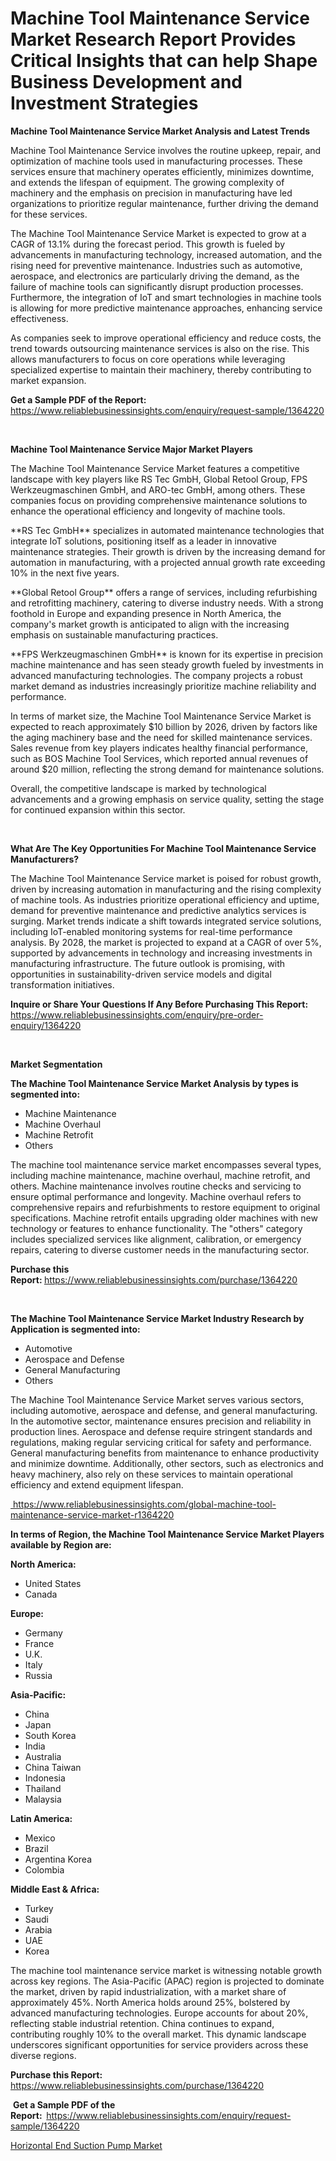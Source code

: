 <p><h1>Machine Tool Maintenance Service Market Research Report Provides Critical Insights that can help Shape Business Development and Investment Strategies</h1></p><p><strong>Machine Tool Maintenance Service Market Analysis and Latest Trends</strong></p>
<p><p>Machine Tool Maintenance Service involves the routine upkeep, repair, and optimization of machine tools used in manufacturing processes. These services ensure that machinery operates efficiently, minimizes downtime, and extends the lifespan of equipment. The growing complexity of machinery and the emphasis on precision in manufacturing have led organizations to prioritize regular maintenance, further driving the demand for these services.</p><p>The Machine Tool Maintenance Service Market is expected to grow at a CAGR of 13.1% during the forecast period. This growth is fueled by advancements in manufacturing technology, increased automation, and the rising need for preventive maintenance. Industries such as automotive, aerospace, and electronics are particularly driving the demand, as the failure of machine tools can significantly disrupt production processes. Furthermore, the integration of IoT and smart technologies in machine tools is allowing for more predictive maintenance approaches, enhancing service effectiveness.</p><p>As companies seek to improve operational efficiency and reduce costs, the trend towards outsourcing maintenance services is also on the rise. This allows manufacturers to focus on core operations while leveraging specialized expertise to maintain their machinery, thereby contributing to market expansion.</p></p>
<p><strong>Get a Sample PDF of the Report:&nbsp;</strong> <a href="https://www.reliablebusinessinsights.com/enquiry/request-sample/1364220?utm_campaign=2268&utm_medium=2&utm_source=Github&utm_content=ia&utm_term=28022025&utm_id=machine-tool-maintenance-service">https://www.reliablebusinessinsights.com/enquiry/request-sample/1364220</a></p>
<p>&nbsp;</p>
<p><strong>Machine Tool Maintenance Service Major Market Players</strong></p>
<p><p>The Machine Tool Maintenance Service Market features a competitive landscape with key players like RS Tec GmbH, Global Retool Group, FPS Werkzeugmaschinen GmbH, and ARO-tec GmbH, among others. These companies focus on providing comprehensive maintenance solutions to enhance the operational efficiency and longevity of machine tools.</p><p>**RS Tec GmbH** specializes in automated maintenance technologies that integrate IoT solutions, positioning itself as a leader in innovative maintenance strategies. Their growth is driven by the increasing demand for automation in manufacturing, with a projected annual growth rate exceeding 10% in the next five years.</p><p>**Global Retool Group** offers a range of services, including refurbishing and retrofitting machinery, catering to diverse industry needs. With a strong foothold in Europe and expanding presence in North America, the company's market growth is anticipated to align with the increasing emphasis on sustainable manufacturing practices.</p><p>**FPS Werkzeugmaschinen GmbH** is known for its expertise in precision machine maintenance and has seen steady growth fueled by investments in advanced manufacturing technologies. The company projects a robust market demand as industries increasingly prioritize machine reliability and performance.</p><p>In terms of market size, the Machine Tool Maintenance Service Market is expected to reach approximately $10 billion by 2026, driven by factors like the aging machinery base and the need for skilled maintenance services. Sales revenue from key players indicates healthy financial performance, such as BOS Machine Tool Services, which reported annual revenues of around $20 million, reflecting the strong demand for maintenance solutions.</p><p>Overall, the competitive landscape is marked by technological advancements and a growing emphasis on service quality, setting the stage for continued expansion within this sector.</p></p>
<p>&nbsp;</p>
<p><strong>What Are The Key Opportunities For Machine Tool Maintenance Service Manufacturers?</strong></p>
<p><p>The Machine Tool Maintenance Service market is poised for robust growth, driven by increasing automation in manufacturing and the rising complexity of machine tools. As industries prioritize operational efficiency and uptime, demand for preventive maintenance and predictive analytics services is surging. Market trends indicate a shift towards integrated service solutions, including IoT-enabled monitoring systems for real-time performance analysis. By 2028, the market is projected to expand at a CAGR of over 5%, supported by advancements in technology and increasing investments in manufacturing infrastructure. The future outlook is promising, with opportunities in sustainability-driven service models and digital transformation initiatives.</p></p>
<p><strong>Inquire or Share Your Questions If Any Before Purchasing This Report:</strong> <a href="https://www.reliablebusinessinsights.com/enquiry/pre-order-enquiry/1364220?utm_campaign=2268&utm_medium=2&utm_source=Github&utm_content=ia&utm_term=28022025&utm_id=machine-tool-maintenance-service">https://www.reliablebusinessinsights.com/enquiry/pre-order-enquiry/1364220</a></p>
<p>&nbsp;</p>
<p><strong>Market Segmentation</strong></p>
<p><strong>The Machine Tool Maintenance Service Market Analysis by types is segmented into:</strong></p>
<p><ul><li>Machine Maintenance</li><li>Machine Overhaul</li><li>Machine Retrofit</li><li>Others</li></ul></p>
<p><p>The machine tool maintenance service market encompasses several types, including machine maintenance, machine overhaul, machine retrofit, and others. Machine maintenance involves routine checks and servicing to ensure optimal performance and longevity. Machine overhaul refers to comprehensive repairs and refurbishments to restore equipment to original specifications. Machine retrofit entails upgrading older machines with new technology or features to enhance functionality. The "others" category includes specialized services like alignment, calibration, or emergency repairs, catering to diverse customer needs in the manufacturing sector.</p></p>
<p><strong>Purchase this Report:&nbsp;</strong><a href="https://www.reliablebusinessinsights.com/purchase/1364220?utm_campaign=2268&utm_medium=2&utm_source=Github&utm_content=ia&utm_term=28022025&utm_id=machine-tool-maintenance-service">https://www.reliablebusinessinsights.com/purchase/1364220</a></p>
<p>&nbsp;</p>
<p><strong>The Machine Tool Maintenance Service Market Industry Research by Application is segmented into:</strong></p>
<p><ul><li>Automotive</li><li>Aerospace and Defense</li><li>General Manufacturing</li><li>Others</li></ul></p>
<p><p>The Machine Tool Maintenance Service Market serves various sectors, including automotive, aerospace and defense, and general manufacturing. In the automotive sector, maintenance ensures precision and reliability in production lines. Aerospace and defense require stringent standards and regulations, making regular servicing critical for safety and performance. General manufacturing benefits from maintenance to enhance productivity and minimize downtime. Additionally, other sectors, such as electronics and heavy machinery, also rely on these services to maintain operational efficiency and extend equipment lifespan.</p></p>
<p><a href="https://www.reliablebusinessinsights.com/global-machine-tool-maintenance-service-market-r1364220?utm_campaign=2268&utm_medium=2&utm_source=Github&utm_content=ia&utm_term=28022025&utm_id=machine-tool-maintenance-service">&nbsp;https://www.reliablebusinessinsights.com/global-machine-tool-maintenance-service-market-r1364220</a></p>
<p><strong>In terms of Region, the Machine Tool Maintenance Service Market Players available by Region are:</strong></p>
<p>
    <p> <strong> North America: </strong>
        <ul>
            <li>United States</li>
            <li>Canada</li>
        </ul>
        </p> 
    <p> <strong> Europe: </strong>
        <ul>
            <li>Germany</li>
            <li>France</li>
            <li>U.K.</li>
            <li>Italy</li>
            <li>Russia</li>
        </ul>
        </p> 
    <p> <strong> Asia-Pacific: </strong>
        <ul>
            <li>China</li>
            <li>Japan</li>
            <li>South Korea</li>
            <li>India</li>
            <li>Australia</li>
            <li>China Taiwan</li>
            <li>Indonesia</li>
            <li>Thailand</li>
            <li>Malaysia</li>
        </ul>
        </p> 
    <p> <strong> Latin America: </strong>
        <ul>
            <li>Mexico</li>
            <li>Brazil</li>
            <li>Argentina Korea</li>
            <li>Colombia</li>
        </ul>
        </p> 
    <p> <strong> Middle East & Africa: </strong>
        <ul>
            <li>Turkey</li>
            <li>Saudi</li>
            <li>Arabia</li>
            <li>UAE</li>
            <li>Korea</li>
        </ul>
    </p>
    </p>
<p><p>The machine tool maintenance service market is witnessing notable growth across key regions. The Asia-Pacific (APAC) region is projected to dominate the market, driven by rapid industrialization, with a market share of approximately 45%. North America holds around 25%, bolstered by advanced manufacturing technologies. Europe accounts for about 20%, reflecting stable industrial retention. China continues to expand, contributing roughly 10% to the overall market. This dynamic landscape underscores significant opportunities for service providers across these diverse regions.</p></p>
<p><strong>Purchase this Report: </strong><a href="https://www.reliablebusinessinsights.com/purchase/1364220?utm_campaign=2268&utm_medium=2&utm_source=Github&utm_content=ia&utm_term=28022025&utm_id=machine-tool-maintenance-service">https://www.reliablebusinessinsights.com/purchase/1364220</a></p>
<p>&nbsp;<strong>Get a Sample PDF of the Report:&nbsp;&nbsp;</strong><a href="https://www.reliablebusinessinsights.com/enquiry/request-sample/1364220?utm_campaign=2268&utm_medium=2&utm_source=Github&utm_content=ia&utm_term=28022025&utm_id=machine-tool-maintenance-service">https://www.reliablebusinessinsights.com/enquiry/request-sample/1364220</a></p>
<p><strong></strong></p>
<p><p><a href="https://github.com/ulyssacrayne00231/Market-Research-Report-List-1/blob/main/horizontal-end-suction-pump-market.md?utm_campaign=2268&utm_medium=2&utm_source=Github&utm_content=ia&utm_term=28022025&utm_id=machine-tool-maintenance-service">Horizontal End Suction Pump Market</a></p></p>